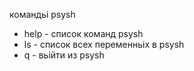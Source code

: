командьі psysh

- help - список команд psysh
- ls - список всех переменньіх в psysh
- q - вьійти из psysh
